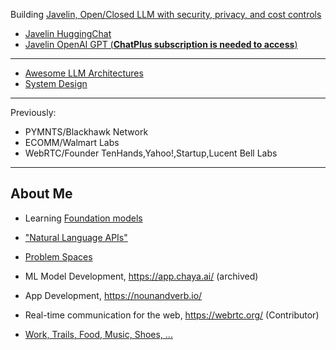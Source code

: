 Building [Javelin, Open/Closed LLM with security, privacy, and cost controls](https://www.getjavelin.io/)
- [Javelin HuggingChat](https://hf.co/chat/assistant/65bdbbf7f10680b82361aa45)
- [Javelin OpenAI GPT (**ChatPlus subscription is needed to access**) ](https://chat.openai.com/g/g-7kq4uSfJ4-javelin) 

---

- [Awesome LLM Architectures](https://github.com/ankumar/awesome-llm-architectures)
- [System Design](https://docs.google.com/document/d/1lL2VEVRs574OecdgTsYz-4ygnEhzJc2y8wgvPjhaW2Y/edit?usp=sharing)

---

Previously:
- PYMNTS/Blackhawk Network
- ECOMM/Walmart Labs
- WebRTC/Founder TenHands,Yahoo!,Startup,Lucent Bell Labs

---

## About Me
- Learning [Foundation models](https://docs.google.com/document/d/1POj8OKdKRYYnhPF_OwPVpCnv-xVGkYCS0Hw_OmOUNRo/edit?usp=sharing)

- ["Natural Language APIs"](https://docs.google.com/document/d/1E-sZ60oS5Iw8rZaxImInCdERm4ZNhBlfqJWpGbfT9KQ/edit?usp=sharing)

- [Problem Spaces](https://docs.google.com/document/d/1b36vcpRMI5aIp8N2j_cVvhiv8OwDRGDxPDr2bJzcCGA/edit?usp=sharing)

- ML Model Development, https://app.chaya.ai/ (archived)

- App Development, https://nounandverb.io/ 

- Real-time communication for the web, https://webrtc.org/ (Contributor)

- [Work, Trails, Food, Music, Shoes, ...](https://github.com/ankumar/Fun-Stuff) 
 
<!--
**ankumar/ankumar** is a ✨ _special_ ✨ repository because its `README.md` (this file) appears on your GitHub profile.

Here are some ideas to get you started:

- 🔭 I’m currently working on ...
- 🌱 I’m currently learning ...
- 👯 I’m looking to collaborate on ...
- 🤔 I’m looking for help with ...
- 💬 Ask me about ...
- 📫 How to reach me: ...
- 😄 Pronouns: ...
- ⚡ Fun fact: ...
-->
